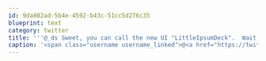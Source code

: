 ```yaml
---
id: 9da802ad-5b4e-4592-b43c-51cc5d276c35
blueprint: text
category: twitter
title: '''@_ds Sweet, you can call the new UI "LittleIpsumDeck".  Wait, that sounds bad.'
caption: '<span class="username username_linked">@<a href="https://twitter.com/_ds" title="Dustin Senos">_ds</a></span> Sweet, you can call the new UI "LittleIpsumDeck".  Wait, that sounds bad.'
---
```

